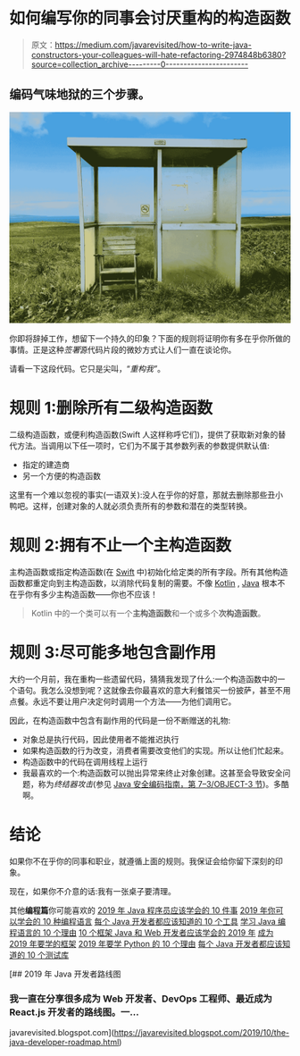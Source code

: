 # 如何编写你的同事会讨厌重构的构造函数

> 原文：<https://medium.com/javarevisited/how-to-write-java-constructors-your-colleagues-will-hate-refactoring-2974848b6380?source=collection_archive---------0----------------------->

## 编码气味地狱的三个步骤。

![](img/46de49ad8ce12d8ebc66c826158975c8.png)

你即将辞掉工作，想留下一个持久的印象？下面的规则将证明你有多在乎你所做的事情。正是这种*签署*源代码片段的微妙方式让人们一直在谈论你。

请看一下这段代码。它只是尖叫，“*重构我”*。

# 规则 1:删除所有二级构造函数

二级构造函数，或便利构造函数(Swift 人这样称呼它们)，提供了获取新对象的替代方法。当调用以下任一项时，它们为不属于其参数列表的参数提供默认值:

*   指定的建造商
*   另一个方便的构造函数

这里有一个难以忽视的事实(一语双关):没人在乎你的好意，那就去删除那些丑小鸭吧。这样，创建对象的人就必须负责所有的参数和潜在的类型转换。

# 规则 2:拥有不止一个主构造函数

主构造函数或指定构造函数(在 [Swift](https://www.java67.com/2019/03/5-free-courses-to-learn-swift.html) 中)初始化给定类的所有字段。所有其他构造函数都重定向到主构造函数，以消除代码复制的需要。不像 [Kotlin](https://kotlinlang.org/docs/reference/classes.html#constructors) , [Java](/javarevisited/10-free-courses-to-learn-java-in-2019-22d1f33a3915) 根本不在乎你有多少主构造函数——你也不应该！

> Kotlin 中的一个类可以有一个**主构造函数**和一个或多个**次构造函数**。

# 规则 3:尽可能多地包含副作用

大约一个月前，我在重构一些遗留代码，猜猜我发现了什么:一个构造函数中的一个语句。我怎么没想到呢？这就像去你最喜欢的意大利餐馆买一份披萨，甚至不用点餐。永远不要让用户决定何时调用一个方法——为他们调用它。

因此，在构造函数中包含有副作用的代码是一份不断赠送的礼物:

*   对象总是执行代码，因此使用者不能推迟执行
*   如果构造函数的行为改变，消费者需要改变他们的实现。所以让他们忙起来。
*   构造函数中的代码在调用线程上运行
*   我最喜欢的一个:构造函数可以抛出异常来终止对象创建。这甚至会导致安全问题，称为*终结器攻击*(参见 [Java 安全编码指南，第 7–3/OBJECT-3 节](https://www.oracle.com/technetwork/java/seccodeguide-139067.html#7))。多酷啊。

# 结论

如果你不在乎你的同事和职业，就遵循上面的规则。我保证会给你留下深刻的印象。

现在，如果你不介意的话:我有一张桌子要清理。

其他**编程篇**你可能喜欢的
[2019 年 Java 程序员应该学会的 10 件事](https://javarevisited.blogspot.com/2017/12/10-things-java-programmers-should-learn.html#axzz5atl0BngO)
[2019 年你可以学会的 10 种编程语言](http://www.java67.com/2017/12/10-programming-languages-to-learn-in.html)
[每个 Java 开发者都应该知道的 10 个工具](http://www.java67.com/2018/04/10-tools-java-developers-should-learn.html)
[学习 Java 编程语言的 10 个理由](http://javarevisited.blogspot.sg/2013/04/10-reasons-to-learn-java-programming.html)
[10 个框架 Java 和 Web 开发者应该学会的 2019 年](http://javarevisited.blogspot.sg/2018/01/10-frameworks-java-and-web-developers-should-learn.html)
[成为 2019 年要学的框架](http://javarevisited.blogspot.sg/2018/05/10-tips-to-become-better-java-developer.html)
[2019 年要学 Python 的 10 个理由](https://javarevisited.blogspot.com/2018/05/10-reasons-to-learn-python-programming.html)
[每个 Java 开发者都应该知道的 10 个测试库](https://javarevisited.blogspot.sg/2018/01/10-unit-testing-and-integration-tools-for-java-programmers.html)

[](https://javarevisited.blogspot.com/2019/10/the-java-developer-roadmap.html) [## 2019 年 Java 开发者路线图

### 我一直在分享很多成为 Web 开发者、DevOps 工程师、最近成为 React.js 开发者的路线图。一…

javarevisited.blogspot.com](https://javarevisited.blogspot.com/2019/10/the-java-developer-roadmap.html)